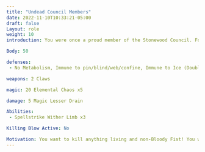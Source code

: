 ```yaml
---
title: "Undead Council Members"
date: 2022-11-10T10:33:21-05:00
draft: false
Layout: role
weight: 10
introduction: You were once a proud member of the Stonewood Council. For your defiance you were slain in cold blood by the Bloody Fist. To add insult to injury, they brought you back as an Undead Revenant to insult the name of Stonewood society.

Body: 50

defenses: 
 - No Metabolism, Immune to pin/blind/web/confine, Immune to Ice (Double taken from Flame), Healed by Chaos

weapons: 2 Claws

magic: 20 Elemental Chaos x5

damage: 5 Magic Lesser Drain

Abilities: 
 - Spellstrike Wither Limb x3

Killing Blow Active: No

Motivation: You want to kill anything living and non-Bloody Fist! You were once a proud Dwarf of Stonewood but now you are now its bane. Anything the Blood Fist command you will strike down
---
```


